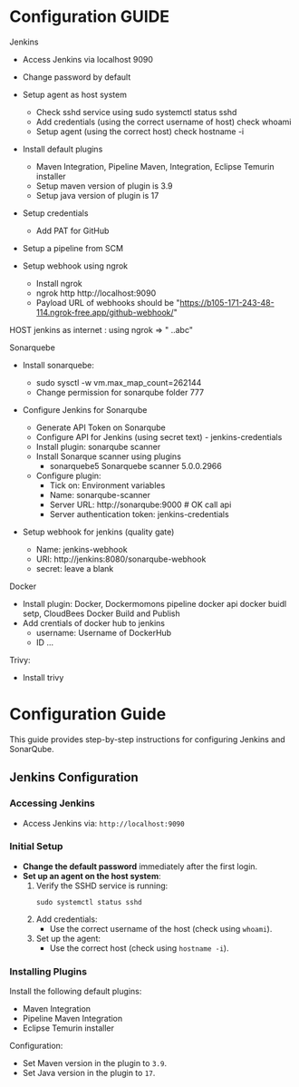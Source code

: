 # Configuration GUIDE

Jenkins
  - Access Jenkins via localhost 9090
  - Change password by default
  - Setup agent as host system
    - Check sshd service using sudo systemctl status sshd
    - Add credentials (using the correct username of host) check whoami
    - Setup agent (using the correct host) check hostname -i

  - Install default plugins
    - Maven Integration, Pipeline Maven, Integration, Eclipse Temurin installer
    - Setup maven version of plugin is 3.9
    - Setup java version of plugin is 17
  - Setup credentials
    - Add PAT for GitHub
  - Setup a pipeline from SCM

  - Setup webhook using ngrok
    - Install ngrok
    - ngrok http http://localhost:9090
    - Payload URL of webhooks should be "https://b105-171-243-48-114.ngrok-free.app/github-webhook/"

HOST jenkins as internet : using ngrok => " ..abc"

Sonarquebe
  - Install sonarquebe:
    - sudo sysctl -w vm.max_map_count=262144
    - Change permission for sonarqube folder 777

  - Configure Jenkins for Sonarqube
    - Generate API Token on Sonarqube
    - Configure API for Jenkins (using secret text) - jenkins-credentials
    - Install plugin: sonarqube scanner
    - Install Sonarque scanner using plugins
      -  sonarquebe5 Sonarquebe scanner 5.0.0.2966
    - Configure plugin:
      - Tick on: Environment variables
      - Name: sonarqube-scanner
      - Server URL: http://sonarqube:9000 # OK call api
      - Server authentication token: jenkins-credentials
  - Setup webhook for jenkins (quality gate)
    - Name: jenkins-webhook
    - URl: http://jenkins:8080/sonarqube-webhook
    - secret: leave a blank

Docker
  - Install plugin: Docker, Dockermomons pipeline docker api docker buidl setp, CloudBees Docker Build and Publish
  - Add crentials of docker hub to jenkins
    - username: Username of DockerHub
    - ID ...

Trivy:
  - Install trivy



# Configuration Guide

This guide provides step-by-step instructions for configuring Jenkins and SonarQube.

## Jenkins Configuration

### Accessing Jenkins

- Access Jenkins via: `http://localhost:9090`

### Initial Setup

- **Change the default password** immediately after the first login.
- **Set up an agent on the host system**:
  1. Verify the SSHD service is running:
     ```shell
     sudo systemctl status sshd
     ```
  2. Add credentials:
     - Use the correct username of the host (check using `whoami`).
  3. Set up the agent:
     - Use the correct host (check using `hostname -i`).

### Installing Plugins

Install the following default plugins:

- Maven Integration
- Pipeline Maven Integration
- Eclipse Temurin installer

Configuration:

- Set Maven version in the plugin to `3.9`.
- Set Java version in the plugin to `17`.
